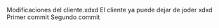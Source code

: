 Modificaciones del cliente.xdxd
El cliente ya puede dejar de joder xdxd
Primer commit
Segundo commit

